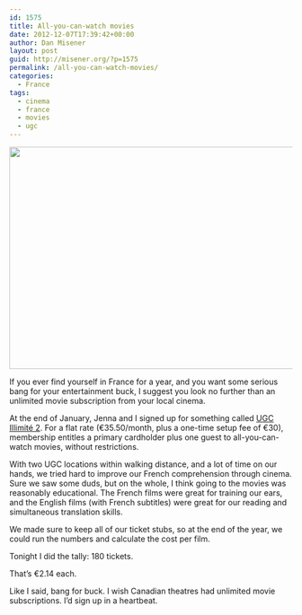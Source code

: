 ```yaml
---
id: 1575
title: All-you-can-watch movies
date: 2012-12-07T17:39:42+00:00
author: Dan Misener
layout: post
guid: http://misener.org/?p=1575
permalink: /all-you-can-watch-movies/
categories:
  - France
tags:
  - cinema
  - france
  - movies
  - ugc
---
```

<img class="alignnone size-medium wp-image-1576" title="180 Movie Ticket Stubs" src="http://misener.org/wp-content/uploads/2012/12/2012-12-07-22.41.12-528x396.jpg" alt="" width="528" height="396" srcset="http://home.misener.org/wordpress/wp-content/uploads/2012/12/2012-12-07-22.41.12-528x396.jpg 528w, http://home.misener.org/wordpress/wp-content/uploads/2012/12/2012-12-07-22.41.12-1024x768.jpg 1024w" sizes="(max-width: 528px) 100vw, 528px" />

If you ever find yourself in France for a year, and you want some serious bang for your entertainment buck, I suggest you look no further than an unlimited movie subscription from your local cinema.

At the end of January, Jenna and I signed up for something called [UGC Illimité 2](http://www.ugc.fr/produitsEtServicesAbonnement.html). For a flat rate (€35.50/month, plus a one-time setup fee of €30), membership entitles a primary cardholder plus one guest to all-you-can-watch movies, without restrictions.

With two UGC locations within walking distance, and a lot of time on our hands, we tried hard to improve our French comprehension through cinema. Sure we saw some duds, but on the whole, I think going to the movies was reasonably educational. The French films were great for training our ears, and the English films (with French subtitles) were great for our reading and simultaneous translation skills.

We made sure to keep all of our ticket stubs, so at the end of the year, we could run the numbers and calculate the cost per film.

Tonight I did the tally: 180 tickets.

That&#8217;s €2.14 each.

Like I said, bang for buck. I wish Canadian theatres had unlimited movie subscriptions. I&#8217;d sign up in a heartbeat.